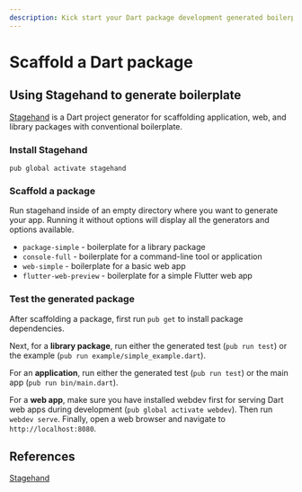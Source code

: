 ```yaml
---
description: Kick start your Dart package development generated boilerplate
---
```


# Scaffold a Dart package

## Using Stagehand to generate boilerplate

[Stagehand](https://pub.dev/packages/stagehand) is a Dart project generator for scaffolding application, web, and library packages with conventional boilerplate.

### Install Stagehand

```text
pub global activate stagehand
```

### Scaffold a package

Run stagehand inside of an empty directory where you want to generate your app. Running it without options will display all the generators and options available.

* `package-simple` - boilerplate for a library package
* `console-full` - boilerplate for a command-line tool or application
* `web-simple` - boilerplate for a basic web app
* `flutter-web-preview` - boilerplate for a simple Flutter web app

### Test the generated package

After scaffolding a package, first run `pub get` to install package dependencies.

Next, for a **library package**, run either the generated test \(`pub run test`\) or the example \(`pub run example/simple_example.dart`\).

For an **application**, run either the generated test \(`pub run test`\) or the main app \(`pub run bin/main.dart`\).

For a **web app**, make sure you have installed webdev first for serving Dart web apps during development \(`pub global activate webdev`\). Then run `webdev serve`. Finally, open a web browser and navigate to `http://localhost:8080`.

## References

[Stagehand](https://pub.dev/packages/stagehand)

